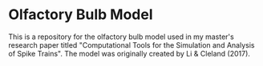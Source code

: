 # Olfactory Bulb Model 


This is a repository for the olfactory bulb model used in my master's research paper 
titled "Computational Tools for the Simulation and Analysis of Spike Trains". The 
model was originally created by Li & Cleland (2017).
